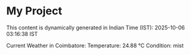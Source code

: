 # My Project

This content is dynamically generated in Indian Time (IST): 2025-10-06 03:16:38 IST


Current Weather in Coimbatore:
Temperature: 24.88 °C
Condition: mist
